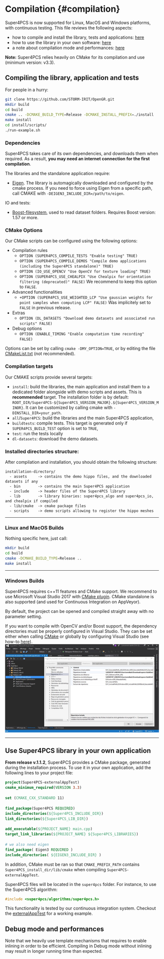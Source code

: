 # Compilation  {#compilation}
Super4PCS is now supported for Linux, MacOS and Windows platforms, with continuous testing.
This file reviews the following aspects:
* how to compile and install the library, tests and applications: [here](#library)
* how to use the library in your own software: [here](#usage)
* a note about compilation mode and performances: [here](#perfs)

**Note:** Super4PCS relies heavily on CMake for its compilation and use (minimum version: v3.3).

## <a name="library"></a> Compiling the library, application and tests
For people in a hurry:
```bash
git clone https://github.com/STORM-IRIT/OpenGR.git
mkdir build
cd build
cmake .. -DCMAKE_BUILD_TYPE=Release -DCMAKE_INSTALL_PREFIX=./install
make install
cd install/scripts/
./run-example.sh
```

### Dependencies
Super4PCS takes care of its own dependencies, and downloads them when required. As a result, **you may need an internet connection for the first compilation**.

The libraries and the standalone application require:
* [Eigen](http://eigen.tuxfamily.org/). The library is automagically downloaded and configured by the cmake process. If you need to force using Eigen from a specific path, call CMAKE with `-DEIGEN3_INCLUDE_DIR=/path/to/eigen`.

IO and tests:
* [Boost-filesystem](http://www.boost.org/doc/libs/1_57_0/libs/filesystem/doc/index.htm), used to read dataset folders. Requires Boost version: 1.57 or more.

### CMake Options
Our CMake scripts can be configured using the following options:
* Compilation rules
    * `OPTION (SUPER4PCS_COMPILE_TESTS "Enable testing" TRUE)`
    * `OPTION (SUPER4PCS_COMPILE_DEMOS "Compile demo applications (including the Super4PCS standalone)" TRUE)`
    * `OPTION (IO_USE_OPENCV "Use OpenCV for texture loading" TRUE)`
    * `OPTION (SUPER4PCS_USE_CHEALPIX "Use Chealpix for orientation filtering (deprecated)" FALSE)` We recommend to keep this option to `FALSE`.
* Advanced functionalities
    * `+OPTION (SUPER4PCS_USE_WEIGHTED_LCP "Use gaussian weights for point samples when computing LCP" FALSE)` Was implicitely set to `FALSE` in previous release.
* Extras
    * `OPTION (DL_DATASETS "Download demo datasets and associated run scripts" FALSE)`
* Debug options
    * `OPTION (ENABLE_TIMING "Enable computation time recording" FALSE)`

Options can be set by calling `cmake -DMY_OPTION=TRUE`, or by editing the file [CMakeList.txt](https://github.com/nmellado/Super4PCS/blob/master/CMakeLists.txt) (not recommended).

### Compilation targets
Our CMAKE scripts provide several targets:
* `install`: build the libraries, the main application and install them to a dedicated folder alongside with demo scripts and assets. This is **recommended** target. The installation folder is by default: `ROOT_DIR/Super4PCS-${Super4PCS_VERSION_MAJOR}.${Super4PCS_VERSION_MINOR}`.
It can be customized by calling cmake with `-DINSTALL_DIR=your_path`.
* `all`/`Super4PCS`: build the libraries and the main Super4PCS application,
* `buildtests`: compile tests. This target is generated only if `SUPER4PCS_BUILD_TEST` option is set to `TRUE`,
* `test`: run the tests locally
* `dl-datasets`: download the demo datasets.

### Installed directories structure:
After compilation and installation, you should obtain the following structure:
```
installation-directory/
  - assets     -> contains the demo hippo files, and the downloaded datasets if any
  - bin        -> contains the main Super4PCS application
  - include    -> header files of the Super4PCS library
  - lib        -> library binaries: super4pcs_algo and super4pcs_io, and chealpix if compiled
  - lib/cmake  -> cmake package files
  - scripts    -> demo scripts allowing to register the hippo meshes
```

***

### Linux and MacOS Builds
Nothing specific here, just call:
```bash
mkdir build
cd build
cmake -DCMAKE_BUILD_TYPE=Release ..
make install
```

***

### Windows Builds
Super4PCS requires c++11 features and CMake support. We recommend to use Microsoft Visual Studio 2017 with [CMake plugin](https://blogs.msdn.microsoft.com/vcblog/2016/10/05/cmake-support-in-visual-studio/). CMake standalone is also supported (and used for Continuous Integration on AppVeyor).

By default, the project can be opened and compiled straight away with no parameter setting.

If you want to compile with OpenCV and/or Boost support, the dependency directories must be properly configured in Visual Studio.
They can be set either when calling [CMake](https://blogs.msdn.microsoft.com/vcblog/2016/10/05/cmake-support-in-visual-studio/#configure-cmake) or globally by configuring Visual Studio (see how-to [here](https://social.msdn.microsoft.com/Forums/vstudio/en-US/a494abb8-3561-4ebe-9eb0-6f644a679862/visual-studio-2010-professional-how-to-add-include-directory-for-all-projects?forum=vcgeneral#7b5ab5f2-f793-4b0e-a18a-679948d12bdd)).
![](img/VStudio-globalFolders.jpg)

***

## <a name="usage"></a> Use Super4PCS library in your own application
**From release v.1.1.2**, Super4PCS provides a CMake package, generated during the installation process.
To use it in your own application, add the following lines to your project file:
```cmake
project(Super4PCS-externalAppTest)
cmake_minimum_required(VERSION 3.3)

set (CMAKE_CXX_STANDARD 11)

find_package(Super4PCS REQUIRED)
include_directories(${Super4PCS_INCLUDE_DIR})
link_directories(${Super4PCS_LIB_DIR})

add_executable(${PROJECT_NAME} main.cpp)
target_link_libraries(${PROJECT_NAME} ${Super4PCS_LIBRARIES})

# we also need eigen
find_package( Eigen3 REQUIRED )
include_directories( ${EIGEN3_INCLUDE_DIR} )
```

In addition, CMake must be ran so that `CMAKE_PREFIX_PATH` contains `Super4PCS_install_dir/lib/cmake` when compiling `Super4PCS-externalAppTest`.

Super4PCS files will be located in the `super4pcs` folder. For instance, to use the Super4PCS algorithm:
```c++
#include <super4pcs/algorithms/super4pcs.h>
```
This functionality is tested by our continuous integration system. Checkout the [externalAppTest](https://github.com/nmellado/Super4PCS/tree/master/tests/externalAppTest) for a working example.

## <a name="perfs"></a> Debug mode and performances
Note that we heavily use template mechanisms that requires to enable inlining in order to be efficient. Compiling in Debug mode without inlining may result in longer running time than expected.
